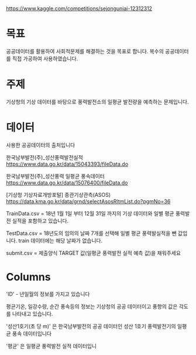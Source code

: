https://www.kaggle.com/competitions/sejonguniai-12312312


# 목표
공공데이터를 활용하여 사회적문제를 해결하는 것을 목표로 합니다.
복수의 공공데이터를 직접 가공하여 사용하였습니다.


# 주제
기상청의 기상 데이터를 바탕으로 풍력발전소의 일평균 발전량을 예측하는 문제입니다.


# 데이터
사용한 공공데이터의 출처입니다

한국남부발전(주)_성산풍력발전실적
https://www.data.go.kr/data/15043393/fileData.do


한국남부발전(주)_성산풍력 일평균 풍속데이터
https://www.data.go.kr/data/15076400/fileData.do


[기상청 기상자료개방포털] 종관기상관측(ASOS)
https://data.kma.go.kr/data/grnd/selectAsosRltmList.do?pgmNo=36


TrainData.csv = 18년 1월 1일 부터 12월 31일 까지의 기상 데이터와 일별 평균 풍력발전 실적을 포함하고 있습니다.


TestData.csv = 18년도의 임의의 날짜 7개를 선택해 일별 평균 풍력발실적을 뺀 값입니다. train 데이터에는 해당 날짜가 없습니다.


submit.csv = 제출양식 TARGET 값(일평균 풍력발전 실적 예측 값)을 채워주세요


# Columns
'ID' - 년일월의 정보를 가지고 있습니다


평균기온, 일강수량, 순간 풍속등의 정보는 기상청의 공공 데이터이고 풍향의 값은 각도를 나타내고 있습니다.


'성산1호기(초 당 m)' 은 한국남부발전의 공공 데이터인 성산 1호기 풍력발전기의 일평균 풍속 데이터입니다


'평균' 은 일평균 풍력발전 실적 데이터입니
